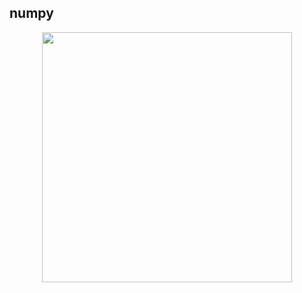 ## numpy
<p align="center">
  <img src="https://user-images.githubusercontent.com/46066018/125078922-ab875000-e0e0-11eb-9fbd-92d267d16865.png" width=400 >
</p>

